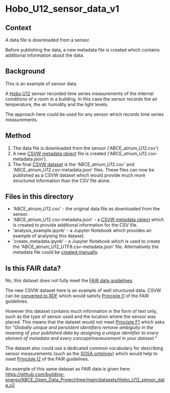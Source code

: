 # Hobo_U12_sensor_data_v1

## Context

A data file is downloaded from a sensor. 

Before publishing the data, a new metadata file is created which contains additional information about the data.

## Background

This is an example of sensor data.

A [Hobo U12](https://www.onsetcomp.com/products/data-loggers/u12-011/) sensor recorded time series measurements of the internal conditions of a room in a building. In this case the sensor records the air temperature, the air humidity and the light levels.

The approach here could be used for any sensor which records time series measurements.

## Method

1. The data file is downloaded from the sensor ('ABCE_atrium_U12.csv')
2. A new [CSVW metadata object](https://www.w3.org/TR/2015/REC-tabular-metadata-20151217/) file is created ('ABCE_atrium_U12.csv-metadata.json'). 
3. The final [CSVW dataset](https://www.stevenfirth.com/csv-on-the-web-an-introduction/) is the 'ABCE_atrium_U12.csv' and 'ABCE_atrium_U12.csv-metadata.json' files. These files can now be published as a CSVW dataset which would provide much more structured information than the CSV file alone.

## Files in this directory

- 'ABCE_atrium_U12.csv' - the original data file as downloaded from the sensor.
- 'ABCE_atrium_U12.csv-metadata.json' - a [CSVW metadata object](https://www.w3.org/TR/2015/REC-tabular-metadata-20151217/) which is created to provide additional information for the CSV file.
- 'analysis_example.ipynb' - a Jupyter Notebook which provides an example of analysing this dataset.
- 'create_metadata.ipynb' - a Jupyter Notebook which is used to create the 'ABCE_atrium_U12_UTF8.csv-metadata.json' file. Alternatively the metadata file could be [created manually](https://www.stevenfirth.com/csv-on-the-web-creating-descriptive-metadata-files/).


## Is this FAIR data?

No, this dataset does not fully meet the [FAIR data guidelines](https://www.go-fair.org/fair-principles/).

The new CSVW dataset here is an example of well structured data. CSVW can be [converted to RDF](https://www.w3.org/TR/tabular-data-primer/#transformation) which would satisfy [Principle I1](https://www.go-fair.org/fair-principles/i1-metadata-use-formal-accessible-shared-broadly-applicable-language-knowledge-representation/) of the FAIR guidelines. 

However this dataset contains much information in the form of text only, such as the type of sensor used and the location where the sensor was placed. This means that the dataset would not meet [Principle F1](https://www.go-fair.org/fair-principles/f1-meta-data-assigned-globally-unique-persistent-identifiers/) which asks for *"Globally unique and persistent identifiers remove ambiguity in the meaning of your published data by assigning a unique identifier to every element of metadata and every concept/measurement in your dataset."* 

The dataset also could use a dedicated common vocabulary for describing sensor measurements (such as the [SOSA ontology](https://www.w3.org/TR/vocab-ssn/)) which would help to meet [Principle I2](https://www.go-fair.org/fair-principles/i2-metadata-use-vocabularies-follow-fair-principles/) of the FAIR guidelines.

An example of this same dataset as FAIR data is given here: https://github.com/building-energy/ABCE_Open_Data_Project/tree/main/datasets/Hobo_U12_sensor_data_v2


